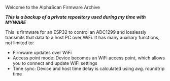 Welcome to the AlphaScan Firmware Archive

__*This is a backup of a private repository used during my time with MYWARE*__

This is firmware for an ESP32 to control an ADC1299 and losslessly transmits that data to a host PC over WiFi. It has many auxiliary functions, not limited to:
* Firmware updates over WiFi
* Access point mode: Device becomes an WiFi access point, which allows you to connect and update WiFi settings
* Time sync: Device and host time delay is calculated using avg. roundtrip time
